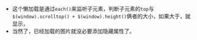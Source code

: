 - 这个懒加载是通过`each()`来监听子元素，判断子元素的`top`与`$(window).scrolltop() + $(window).height()`俩者的大小，如果大于，就显示，
- 当然了，已经加载的图片就没必要添加隐藏属性了。